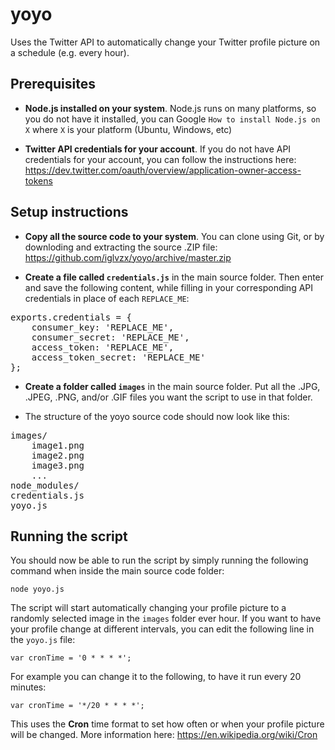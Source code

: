 # yoyo
Uses the Twitter API to automatically change your Twitter profile picture on a schedule (e.g. every hour).

## Prerequisites

- **Node.js installed on your system**. Node.js runs on many platforms, so you do not have it installed, you can Google `How to install Node.js on X` where `X` is your platform (Ubuntu, Windows, etc)

- **Twitter API credentials for your account**. If you do not have API credentials for your account, you can follow the instructions here: https://dev.twitter.com/oauth/overview/application-owner-access-tokens

## Setup instructions

- **Copy all the source code to your system**. You can clone using Git, or by downloding and extracting the source .ZIP file: https://github.com/iglvzx/yoyo/archive/master.zip

- **Create a file called `credentials.js`** in the main source folder. Then enter and save the following content, while filling in your corresponding API credentials in place of each `REPLACE_ME`:

<pre>
exports.credentials = {
    consumer_key: 'REPLACE_ME',
    consumer_secret: 'REPLACE_ME',
    access_token: 'REPLACE_ME',
    access_token_secret: 'REPLACE_ME'
};
</pre>

- **Create a folder called `images`** in the main source folder. Put all the .JPG, .JPEG, .PNG, and/or .GIF files you want the script to use in that folder.

- The structure of the yoyo source code should now look like this:

<pre>
images/
    image1.png
    image2.png
    image3.png
    ...
node_modules/
credentials.js
yoyo.js
</pre>

## Running the script

You should now be able to run the script by simply running the following command when inside the main source code folder:

`node yoyo.js`

The script will start automatically changing your profile picture to a randomly selected image in the `images` folder ever hour. If you want to have your profile change at different intervals, you can edit the following line in the `yoyo.js` file:

`var cronTime = '0 * * * *';`

For example you can change it to the following, to have it run every 20 minutes:

`var cronTime = '*/20 * * * *';`

This uses the **Cron** time format to set how often or when your profile picture will be changed. More information here: https://en.wikipedia.org/wiki/Cron
